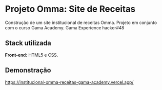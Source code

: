 
# Projeto Omma: Site de Receitas
Construção de um site institucional de receitas Omma. Projeto em conjunto com o curso Gama Academy.
Gama Experience hacker#48  





## Stack utilizada

**Front-end:** HTML5 e CSS.


## Demonstração

https://institucional-omma-receitas-gama-academy.vercel.app/



